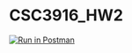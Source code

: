 # CSC3916_HW2

[![Run in Postman](https://run.pstmn.io/button.svg)](https://app.getpostman.com/run-collection/293839a3c66b753cae6c#?env%5BCSC3916_HW2_Lie%5D=W3sia2V5IjoidG9rZW4iLCJ2YWx1ZSI6IiIsImVuYWJsZWQiOnRydWV9XQ==)
